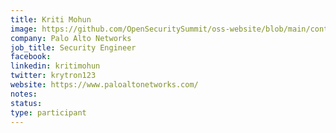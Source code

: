 ```yaml
---
title: Kriti Mohun
image: https://github.com/OpenSecuritySummit/oss-website/blob/main/content/participant/images/Kriti-mohun.jpeg?raw=true
company: Palo Alto Networks
job_title: Security Engineer
facebook:
linkedin: kritimohun
twitter: krytron123
website: https://www.paloaltonetworks.com/
notes:
status: 
type: participant
---
```

